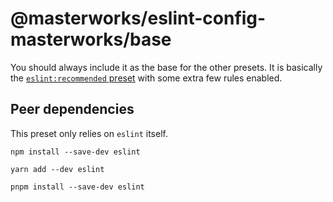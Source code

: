 # @masterworks/eslint-config-masterworks/base

You should always include it as the base for the other presets. It is basically the [`eslint:recommended` preset](https://eslint.org/docs/rules/) with some extra few rules enabled.

## Peer dependencies

This preset only relies on `eslint` itself.

```shell
npm install --save-dev eslint
```

```shell
yarn add --dev eslint
```

```shell
pnpm install --save-dev eslint
```
